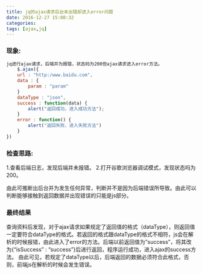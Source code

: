 ```yaml
---
title: jq的ajax请求后台未出错却进入error问题
date: 2016-12-27 15:08:32
categories: 
tags: [ajax,jq]
---
```

### 现象:
```javascript
jq进行ajax请求，后端并为报错，状态码为200但ajax请求进入error方法。
	$.ajax({
	url : "http:/www.baidu.com",
	data : {
		param : "param"
	}
	dataType : "json",
	success : function(data) {
		alert("返回成功，进入成功方法");
	}
	error : function() {
		alert("返回失败，进入失败方法")
	}		
})
```
### 检查思路:
1.查看后端日志，发现后端并未报错。
2.打开谷歌浏览器调试模式，发现状态吗为200。

由此可推断出后台并为发生任何异常，判断并不是因为后端错误所导致。由此可以判断能够接触到返回数据并出现错误的只能是js部分。

### 最终结果
查询资料后发现，对于ajax请求如果规定了返回值的格式（dataType），则返回值一定要符合dataType的格式。若返回的格式跟dataType的格式不相符，js会在解析的时候报错，由此进入了error的方法。后端以前返回值为”success”，将其改为{“isSuccess” : “success”}后进行返回，程序运行成功，进入ajax的success方法。
由此可见，若规定了dataType以后，后端返回的数据必须符合此格式，否则，前端js在解析的时候会发生错误。
